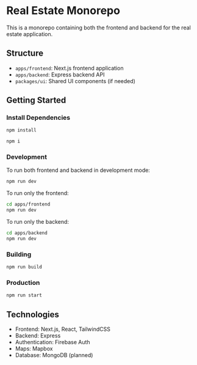 # Real Estate Monorepo

This is a monorepo containing both the frontend and backend for the real estate application.

## Structure

- `apps/frontend`: Next.js frontend application
- `apps/backend`: Express backend API
- `packages/ui`: Shared UI components (if needed)

## Getting Started

### Install Dependencies

```bash
npm install
```

```bash
npm i
```
### Development

To run both frontend and backend in development mode:

```bash
npm run dev
```

To run only the frontend:

```bash
cd apps/frontend
npm run dev
```

To run only the backend:

```bash
cd apps/backend
npm run dev
```

### Building

```bash
npm run build
```

### Production

```bash
npm run start
```

## Technologies

- Frontend: Next.js, React, TailwindCSS
- Backend: Express
- Authentication: Firebase Auth
- Maps: Mapbox
- Database: MongoDB (planned) 
